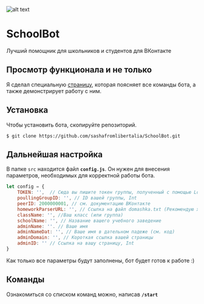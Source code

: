 ![alt text](https://pp.userapi.com/c851036/v851036626/18eb61/eVj7Z4ATJY8.jpg)

# SchoolBot
Лучший помощник для школьников и студентов для ВКонтакте

## Просмотр функционала и не только

Я сделал специальную [страницу](http://sashafromkvartalka.ru/projects/schoolbot), которая поясняет все команды бота, а также демонстрирует работу с ним.

## Установка
Чтобы установить бота, скопируйте репозиторий.
```
$ git clone https://github.com/sashafromlibertalia/SchoolBot.git
```

## Дальнейшая настройка
В папке ```src``` находится файл **```config.js```**. Он нужен для внесения параметров, необходимых для корректной работы бота.
```js
let config = {
    TOKEN: '',  // Сюда вы пишите токен группы, полученный с помощью LongPoll
    poullingGroupID: '', // ID вашей группы, Int
    peerID: 2000000001, // см. документацию ВКонтакте
    homeworkParserURL: '', // Ссылка на файл domashka.txt (Рекомендую хранить его на GitHub в репозитории с ботом)
    className: '', //Ваш класс (или группа)
    schoolName: '', // Название вашего учебного заведение
    adminName: ''. // Ваше имя
    adminNameDat: '', // Ваше имя в дательном падеже (см. код)
    adminDomain: '', // Короткая ссылка вашей страницы
    adminID: '' // Ссылка на вашу страницу, Int
}
```
Как только все параметры будут заполнены, бот будет готов к работе :)

## Команды
Ознакомиться со списком команд можно, написав **```/start```**
